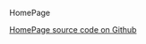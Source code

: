 HomePage

[HomePage source code on Github](https://github.com/Frojd/Frojd-Jewl/tree/develop/component-library/app/containers/HomePage)
